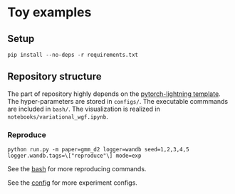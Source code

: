 # Toy examples

## Setup

```shell
pip install --no-deps -r requirements.txt
```

## Repository structure

The part of repository highly depends on the [pytorch-lightning template](https://github.com/ashleve/lightning-hydra-template). The hyper-parameters are stored in `configs/`. The executable commmands are included in `bash/`. The visualization is realized in `notebooks/variational_wgf.ipynb`.

### Reproduce

```
python run.py -m paper=gmm_d2 logger=wandb seed=1,2,3,4,5 logger.wandb.tags=\["reproduce"\] mode=exp
```

See the [bash](bash) for more reproducing commands.

See the [config](configs/experiment) for more experiment configs.

